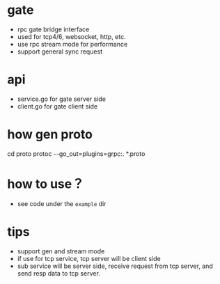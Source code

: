 # gate
 - rpc gate bridge interface
 - used for tcp4/6, websocket, http, etc.
 - use rpc stream mode for performance
 - support general sync request
 
# api

 - service.go for gate server side
 - client.go for gate client side 
 
# how gen proto

cd proto
protoc --go_out=plugins=grpc:. *.proto
 
# how to use？

- see code under the `example` dir
 
 # tips
 - support gen and stream mode
 - if use for tcp service, tcp server will be client side
 - sub service will be server side, receive request from tcp server,
   and send resp data to tcp server.